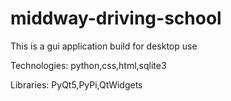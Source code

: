 # middway-driving-school

This is a gui application build for desktop use

Technologies: python,css,html,sqlite3

Libraries: PyQt5,PyPi,QtWidgets
